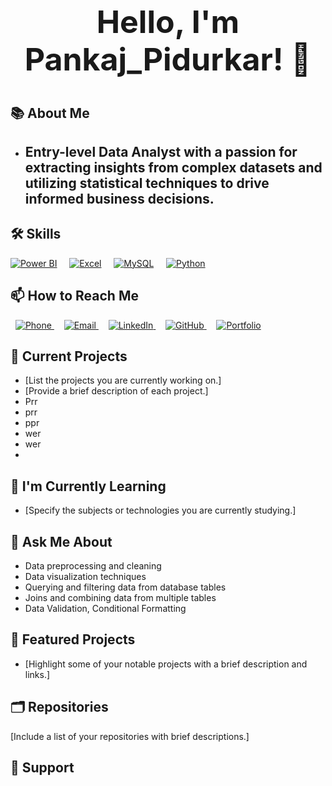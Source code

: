 <h2 align="center" style="font-size: 50px;">Hello, I'm Pankaj_Pidurkar! 👋</h2>



 <p align="right">
  <a href="/gifs/cartoon-character-2d-3oKIPEqDGUULpEU0aQ/fullscreen"></a>
</p>


## 📚 About Me

- <h2 align = "left" >Entry-level Data Analyst with a passion for extracting insights from complex datasets and utilizing statistical techniques to drive informed business decisions.</h2>



## 🛠️ Skills

[![Power BI](https://img.icons8.com/color/48/power-bi.png)](https://powerbi.microsoft.com/)
&nbsp;&nbsp;&nbsp;
[![Excel](https://img.icons8.com/color/48/microsoft-excel-2019--v1.png)](https://www.microsoft.com/en-us/microsoft-365/excel)
&nbsp;&nbsp;&nbsp;
[![MySQL](https://img.icons8.com/color/48/mysql-logo.png)](https://www.mysql.com/)
&nbsp;&nbsp;&nbsp;
[![Python](https://img.icons8.com/color/48/python--v1.png)](https://www.python.org/)



## 📫 How to Reach Me
&nbsp;
<a href="tel:+91-7066194560">
  <img src="https://img.icons8.com/color/48/000000/phone.png" alt="Phone" title="Phone: +91-7066194560">
</a>
&nbsp;&nbsp;&nbsp;
<a href="mailto:Pankajpidurkar86@gmail.com">
  <img src="https://img.icons8.com/color/48/000000/email.png" alt="Email" title="Email: Pankajpidurkar86@gmail.com">
</a>
&nbsp;&nbsp;&nbsp;
<a href="https://www.linkedin.com/in/pankaj-pidurkar-8b1863257/">
  <img src="https://img.icons8.com/color/48/000000/linkedin.png" alt="LinkedIn" title="LinkedIn Profile">
</a>
&nbsp;&nbsp;&nbsp;
<a href="https://github.com/PankajPidurkar">
  <img src="https://img.icons8.com/color/48/000000/github.png" alt="GitHub" title="GitHub Profile">
</a>
&nbsp;&nbsp;&nbsp;
<a href="https://your-portfolio-link.com">
  <img src="https://img.icons8.com/color/48/000000/portfolio.png" alt="Portfolio" title="Portfolio">
</a>


## 🔭 Current Projects

- [List the projects you are currently working on.]
- [Provide a brief description of each project.]
- Prr
- prr
- ppr
- wer
- wer
- 

## 🌱 I'm Currently Learning

- [Specify the subjects or technologies you are currently studying.]


## 💬 Ask Me About

- Data preprocessing and cleaning
- Data visualization techniques
- Querying and filtering data from database tables
- Joins and combining data from multiple tables
- Data Validation, Conditional Formatting 


## 🌟 Featured Projects

- [Highlight some of your notable projects with a brief description and links.]

## 🗂️ Repositories

[Include a list of your repositories with brief descriptions.]


<!-- ## 🎧 Now Playing

[Cupid ]

![Now Playing][(https://spotify-github-profile.vercel.app/api/view?uid=yourspotifyuserid&cover_image=true&theme=novatorem/https://open.spotify.com/track/7FbrGaHYVDmfr7KoLIZnQ7?si=afd39ab5fc924539)](https://images.app.goo.gl/5UGCss3UDEfyD1mz6) -->
## 🙏 Support


